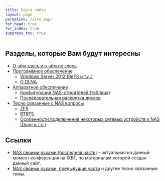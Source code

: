 ```yaml
---
title: Карта сайта
layout: page
permalink: /site_map/
for_head: true
for_index: true
suppress_toc: true
---
```


## Разделы, которые Вам будут интересны

* [О чём здесь и о чём не здесь](/about/)
* [Программное обеспечение](/software/)
  * [Windows Server 2012 (ReFS и т.д.)](/software/windows/)
  * [О DLNA](/software/dlna/)
* [Аппаратное обеспечение](/hardware/)
  * [Конфигурации NAS-строителей (таблица)](https://docs.google.com/spreadsheets/d/1_as59FHEl6qVXrYoK3CzwxsY2IQMFu6JVABoQ7iItvg/)
  * [Последовательная раскрутка дисков](/staggered_spin_up/)
* [Тесно связанные с NAS вопросы](/nas_relative/)
  * [ZFS](/zfs/)
  * [BTRFS](/btrfs/)
  * [Особенности подключения некоторых сетевых устройств к NAS (Dune и т.п.)](/net_devices/)

## Ссылки
* [NAS своими руками (последняя часть)](http://forum.ixbt.com/topic.cgi?id=109:82) - актуальная
на данный момент конференция на IXBT, по материалам которой создан данный сайт.
* [NAS своими руками, предыдущие части](http://forum.ixbt.com/?name=NAS+%F1%E2%EE%E8%EC%E8+%F0%F3%EA%E0%EC%E8&author=&tag=&posts_param=1&posts=&id=109)
и другие тесно связанные темы.